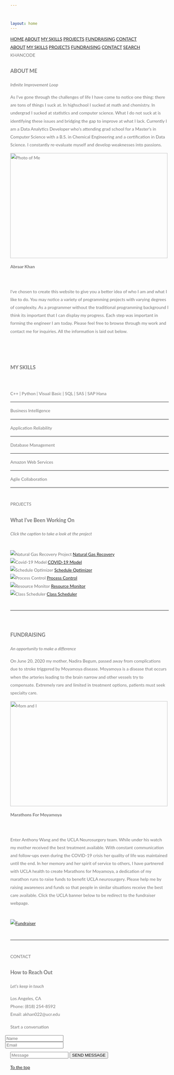 ```yaml
---


layout: home
---
```


<html>
<title>W3.CSS Template</title>
<meta charset="UTF-8">
<meta name="viewport" content="width=device-width, initial-scale=1">
<link rel="stylesheet" href="https://www.w3schools.com/w3css/4/w3.css">
<link rel="stylesheet" href="https://fonts.googleapis.com/css?family=Lato">
<link rel="stylesheet" href="https://cdnjs.cloudflare.com/ajax/libs/font-awesome/4.7.0/css/font-awesome.min.css">
<script src="https://kit.fontawesome.com/a2b003a1d5.js" crossorigin="anonymous"></script>
<style>
body,h1,h2,h3,h4,h5,h6 {font-family: "Lato", sans-serif;}
body, html {
  height: 100%;
  color: #777;
  line-height: 1.8;
}

/* Create a Parallax Effect */
.bgimg-1, .bgimg-2, .bgimg-3 {
  background-attachment: fixed;
  background-position: center;
  background-repeat: no-repeat;
  background-size: cover;
}

/* First image (Logo. Full height) */
.bgimg-1 {
  background-image: url('images/parallax1.jpg');
  min-height: 400px;
}

/* Second image (Portfolio) */
.bgimg-2 {
  background-image: url("images/parallax2.jpg");
  min-height: 400px;
}

/* Third image (Contact) */
.bgimg-3 {
  background-image: url("images/parallax3.jpg");
  min-height: 400px;
}

.w3-wide {letter-spacing: 10px;}
.w3-hover-opacity {cursor: pointer;}

/* Turn off parallax scrolling for tablets and phones */
@media only screen and (max-device-width: 1600px) {
  .bgimg-1, .bgimg-2, .bgimg-3 {
    background-attachment: scroll;
    min-height: 400px;
  }
}
</style>
<body>

<!-- Navbar (sit on top) -->
<div class="w3-top">
  <div class="w3-bar" id="myNavbar">
    <a class="w3-bar-item w3-button w3-hover-black w3-hide-medium w3-hide-large w3-right" href="javascript:void(0);" onclick="toggleFunction()" title="Toggle Navigation Menu">
      <i class="fa fa-bars"></i>
    </a>
    <a href="#home" class="w3-bar-item w3-button">HOME</a>
    <a href="#about" class="w3-bar-item w3-button w3-hide-small"><i class="fa fa-user"></i> ABOUT</a>
    <a href="#myskills" class="w3-bar-item w3-button w3-hide-small"><i class="fa fa-user"></i> MY SKILLS</a>
    <a href="#portfolio" class="w3-bar-item w3-button w3-hide-small"><i class="fa fa-project-diagram"></i> PROJECTS</a>
    <a href="#fundraising" class="w3-bar-item w3-button w3-hide-small"><i class="fas fa-hand-holding-heart"></i> FUNDRAISING</a>
    <a href="#contact" class="w3-bar-item w3-button w3-hide-small"><i class="fa fa-envelope"></i> CONTACT</a>
    <a href="#" class="w3-bar-item w3-button w3-hide-small w3-right w3-hover-red">
      <i class="fa fa-search"></i>
    </a>
  </div>

  <!-- Navbar on small screens -->
  <div id="navDemo" class="w3-bar-block w3-white w3-hide w3-hide-large w3-hide-medium">
    <a href="#about" class="w3-bar-item w3-button" onclick="toggleFunction()">ABOUT</a>
    <a href="#myskills" class="w3-bar-item w3-button" onclick="toggleFunction()">MY SKILLS</a>
    <a href="#portfolio" class="w3-bar-item w3-button" onclick="toggleFunction()">PROJECTS</a>
    <a href="#fundraising" class="w3-bar-item w3-button" onclick="toggleFunction()">FUNDRAISING</a>
    <a href="#contact" class="w3-bar-item w3-button" onclick="toggleFunction()">CONTACT</a>
    <a href="#" class="w3-bar-item w3-button">SEARCH</a>
  </div>
</div>

<!-- First Parallax Image with Logo Text -->
<div class="bgimg-1 w3-display-container w3-opacity-min" id="home">
  <div class="w3-display-middle" style="white-space:nowrap;">
    <span class="w3-center w3-padding-large w3-black w3-xlarge w3-wide w3-animate-opacity">KHANCODE</span>
  </div>
</div>

<!-- Container (About Section) -->
<div class="w3-content w3-container w3-padding-64" id="about">
  <h3 class="w3-center">ABOUT ME</h3>
  <p class="w3-center"><em>Infinite Improvement Loop</em></p>
  <p>As I've gone through the challenges of life I have come to notice one thing: there are tons of things I suck at. In highschool I sucked at math and chemistry.
	In undergrad I sucked at statistics and computer science. What I do not suck at is identifying these issues and bridging the gap to improve at what I lack. Currently I am a Data Analytics Developer who's attending grad school for a Master's in Computer Science with a B.S. in Chemical Engineering and a certification in Data Science. I constantly re-evaluate
	myself and develop weaknesses into passions.</p>
  <div class="w3-row">
    <div class="w3-col m6 w3-center w3-padding-large">
      <img src="images/myphoto.png" class="w3-round w3-image w3-hover-opacity" alt="Photo of Me" width="500" height="333">
      <p><b><i class="fa fa-user w3-margin-right"></i>Abraar Khan</b></p><br>
    </div>
    <div class="w3-col m6 w3-padding-large">
      <p>I've chosen to create this website to give you a better idea of who I am and what I like to do. You may notice a variety of programming projects with varying degrees of complexity. As a programmer without the traditional programming background I think its important that I can display my progress. Each step was important in forming the engineer I am today. Please feel free to browse through my work and contact me for inquiries. All the information is laid out below. </p>
    </div>
  </div>
  <br>
  <br>

  <!-- Container (My Skills Section) -->
  <div class="w3-content w3-container w3-padding-64" id="myskills">
    <h3 class="w3-center">MY SKILLS</h3>
    <br>
    <p class="w3-wide"><i class="fa fa-code fa-lg"></i>   C++   |   Python   |   Visual Basic   |   SQL       |   SAS   |   SAP Hana</p>
    <hr>
    <p class="w3-wide"><i class="fa fa-chart-line fa-lg"></i>   Business Intelligence</p>
    <hr>
    <p class="w3-wide"><i class="fa fa-life-ring"></i>   Application Reliability</p>
    <hr>
    <p class="w3-wide"><i class="fa fa-database"></i>   Database Management</p>
    <hr>
    <p class="w3-wide"><i class="fab fa-aws"></i>   Amazon Web Services</p>
    <hr>
    <p class="w3-wide"><i class="fa fa-users fa-lg"></i>   Agile Collaboration</p>
    <hr>
    <br>
  </div>


<!-- Second Parallax Image with Portfolio Text -->
<div class="bgimg-2 w3-display-container w3-opacity-min">
  <div class="w3-display-middle">
    <span class="w3-xxlarge w3-text-white w3-wide">PROJECTS</span>
  </div>
</div>

<!-- Container (Portfolio Section) -->
<div class="w3-content w3-container w3-padding-64" id="portfolio">
  <h3 class="w3-center">What I've Been Working On</h3>
  <p class="w3-center"><em> Click the caption to take a look at the project </em></p><br>

  <!-- Responsive Grid. Four columns on tablets, laptops and desktops. Will stack on mobile devices/small screens (100% width) -->
  <div class="w3-row w3-container">
    <div class="w3-col m4">
      <img src="images/NaturalGasRecovery.png"  onclick="onClick(this)" class="w3-hover-opacity" alt="Natural Gas Recovery Project">
      <a href="https://drive.google.com/file/d/0B4guoFwFU9reZ1lQQVJfTVhjQVU/view?usp=sharing">Natural Gas Recovery</a>
    </div>
    <div class="w3-col m4">
      <img src="images/COVID-19.png"  onclick="onClick(this)" class="w3-hover-opacity" alt="Covid-19 Model">
      <a href="https://github.com/ak21232/california-coronavirus-data">COVID-19 Model</a>
    </div>
    <div class="w3-col m4">
      <img src="images/ScheduleOptimizer.png" onclick="onClick(this)" class="w3-hover-opacity" alt="Schedule Optimizer">
      <a href="https://github.com/ak21232/Schedule_Optimizer.git">Schedule Optimizer</a>
    </div>
  </div>
  <div class="w3-row w3-container">
    <div class="w3-col m4">
      <img src="images/ProcessControl.png" onclick="onClick(this)" class="w3-hover-opacity" alt="Process Control">
      <a href="https://github.com/ak21232/ProcessControl.git">Process Control</a>
    </div>
    <div class="w3-col m4">
      <img src="images/ResourceMonitor.png" onclick="onClick(this)" class="w3-hover-opacity" alt="Resource Monitor">
      <a href="https://github.com/ak21232/Resource_Monitor.git">Resource Monitor</a>
    </div>
    <div class="w3-col m4">
      <img src="images/Class_Scheduler.png" onclick="onClick(this)" class="w3-hover-opacity" alt="Class Scheduler">
      <a href="https://github.com/CSUF-CPSC121-2020S0608/project06-ak21232">Class Scheduler</a>
    </div>
  </div>
</div>
<br>
<hr>
<br>

<!-- Modal for full size images on click-->
<div id="modal01" class="w3-modal w3-black" onclick="this.style.display='none'">
  <span class="w3-button w3-large w3-black w3-display-topright" title="Close Modal Image"><i class="fa fa-remove"></i></span>
  <div class="w3-modal-content w3-animate-zoom w3-center w3-transparent w3-padding-64">
    <img id="img01" class="w3-image">
    <p id="caption" class="w3-opacity w3-large"></p>
  </div>
</div>

<!-- Container (FundRaising) -->
<div class="w3-content w3-container w3-padding-64" id="fundraising">
  <h3 class="w3-center">FUNDRAISING</h3>
  <p class="w3-center"><em>An opportunity to make a difference</em></p>
  <p>On June 20, 2020 my mother, Nadira Begum, passed away from complications due to stroke triggered by Moyamoya disease.
  Moyamoya is a disease that occurs when the arteries leading to the brain narrow and other vessels try to compensate.
  Extremely rare and limited in treatment options, patients must seek specialty care.
  </p>
  <div class="w3-row">
    <div class="w3-col m6 w3-right w3-padding-large">
      <img src="images/marathonsformoyamoya.jpg" class="w3-round w3-image w3-hover-opacity" alt="Mom and I" width="500" height="333">
      <p><b><i class="fa fa-heart w3-margin-right"></i>Marathons For Moyamoya </b></p><br>
    </div>
    <div class="w3-col m6 w3-padding-large">
      <p> Enter Anthony Wang and the UCLA Neurosurgery team. While under his watch my mother received the best treatment available.
      With constant communication and follow-ups even during the COVID-19 crisis her quality of life was maintained until the end.
      In her memory and her spirit of service to others, I have partnered with UCLA health to create Marathons for Moyamoya, a dedication
      of my marathon runs to raise funds to benefit UCLA neurosurgery.
      Please help me by raising awareness and funds so that people in similar situations receive the best care available. Click the
      UCLA banner below to be redirect to the fundraiser webpage.
      </p>
    </div>
  </div>
  <br>
  <div class="w3-center m3">
    <a href="https://spark.ucla.edu/project/23472">
    <img src="images/UCLA_Health.png" class="w3-hover-opacity" alt="Fundraiser">
    </a>
  </div>
  <br>
  <hr>
  <br>

<!-- Third Parallax Image with Portfolio Text -->
<div class="bgimg-3 w3-display-container w3-opacity-min">
  <div class="w3-display-middle">
     <span class="w3-xxlarge w3-text-white w3-wide">CONTACT</span>
  </div>
</div>


<!-- Container (Contact Section) -->
<div class="w3-content w3-container w3-padding-64" id="contact">
  <h3 class="w3-center">How to Reach Out</h3>
  <p class="w3-center"><em>Let's keep in touch</em></p>

  <div class="w3-row w3-padding-32 w3-section">
    <div class="w3-col m4 w3-container">
      <!-- <img src="/w3images/map.jpg" class="w3-image w3-round" style="width:100%"> -->
    </div>
    <div class="w3-col m8 w3-panel">
      <div class="w3-large w3-margin-bottom">
        <i class="fa fa-map-marker fa-fw w3-hover-text-black w3-xlarge w3-margin-right"></i> Los Angeles, CA<br>
        <i class="fa fa-phone fa-fw w3-hover-text-black w3-xlarge w3-margin-right"></i> Phone: (818) 254-8592‬<br>
        <i class="fa fa-envelope fa-fw w3-hover-text-black w3-xlarge w3-margin-right"></i> Email: akhan022@ucr.edu<br>
      </div>
      <p><i class="fa fa-comments w3-hover-text-black w3-xlarge w3-margin-right"></i> Start a conversation </p>
      <form action="mailto:ak21232@gmail.com" method="post" enctype="text/plain">
        <div class="w3-row-padding" style="margin:0 -16px 8px -16px">
          <div class="w3-half">
            <input class="w3-input w3-border" type="text" placeholder="Name" required name="Name">
          </div>
          <div class="w3-half">
            <input class="w3-input w3-border" type="text" placeholder="Email" required name="Email">
          </div>
        </div>
        <input class="w3-input w3-border" type="text" placeholder="Message" required name="Message">
        <button class="w3-button w3-black w3-right w3-section" type="submit">
          <i class="fa fa-paper-plane"></i> SEND MESSAGE
        </button>
      </form>
    </div>
  </div>
</div>

<!-- Footer -->
<footer class="w3-center w3-black w3-padding-64 w3-opacity w3-hover-opacity-off">
  <a href="#home" class="w3-button w3-light-grey"><i class="fa fa-arrow-up w3-margin-right"></i>To the top</a>
  <div class="w3-xlarge w3-section">
    <a href="https://github.com/ak21232"><i class="fa fa-github w3-hover-opacity"></i></a>&emsp;
    <a href="https://www.linkedin.com/in/abraarkhan/"><i class="fa fa-linkedin w3-hover-opacity"></i></a>
  </div>
</footer>

<script>
// Modal Image Gallery
function onClick(element) {
  document.getElementById("img01").src = element.src;
  document.getElementById("modal01").style.display = "block";
  var captionText = document.getElementById("caption");
  captionText.innerHTML = element.alt;
}

// Change style of navbar on scroll
window.onscroll = function() {myFunction()};
function myFunction() {
    var navbar = document.getElementById("myNavbar");
    if (document.body.scrollTop > 100 || document.documentElement.scrollTop > 100) {
        navbar.className = "w3-bar" + " w3-card" + " w3-animate-top" + " w3-white";
    } else {
        navbar.className = navbar.className.replace(" w3-card w3-animate-top w3-white", "");
    }
}

// Used to toggle the menu on small screens when clicking on the menu button
function toggleFunction() {
    var x = document.getElementById("navDemo");
    if (x.className.indexOf("w3-show") == -1) {
        x.className += " w3-show";
    } else {
        x.className = x.className.replace(" w3-show", "");
    }
}
</script>
